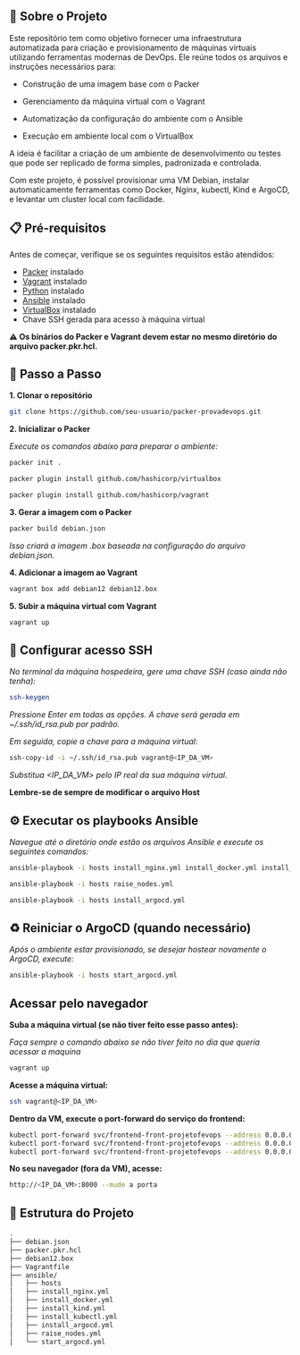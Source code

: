 ## 🧾 Sobre o Projeto
Este repositório tem como objetivo fornecer uma infraestrutura automatizada para criação e provisionamento de máquinas virtuais utilizando ferramentas modernas de DevOps. Ele reúne todos os arquivos e instruções necessários para:

- Construção de uma imagem base com o Packer 

- Gerenciamento da máquina virtual com o Vagrant

- Automatização da configuração do ambiente com o Ansible

- Execução em ambiente local com o VirtualBox

A ideia é facilitar a criação de um ambiente de desenvolvimento ou testes que pode ser replicado de forma simples, padronizada e controlada.

Com este projeto, é possível provisionar uma VM Debian, instalar automaticamente ferramentas como Docker, Nginx, kubectl, Kind e ArgoCD, e levantar um cluster local com facilidade.

## 📋 Pré-requisitos
Antes de começar, verifique se os seguintes requisitos estão atendidos:

- [Packer](https://www.packer.io/downloads) instalado  
- [Vagrant](https://developer.hashicorp.com/vagrant/downloads) instalado  
- [Python](https://www.python.org/downloads/) instalado  
- [Ansible](https://docs.ansible.com/ansible/latest/installation_guide/intro_installation.html) instalado  
- [VirtualBox](https://www.virtualbox.org/wiki/Downloads) instalado  
- Chave SSH gerada para acesso à máquina virtual

**⚠️ Os binários do Packer e Vagrant devem estar no mesmo diretório do arquivo packer.pkr.hcl.**


## **🚀 Passo a Passo**


**1. Clonar o repositório**

```bash 
git clone https://github.com/seu-usuario/packer-provadevops.git
```


**2. Inicializar o Packer**

*Execute os comandos abaixo para preparar o ambiente:*

```bash 
packer init .
```

```bash 
packer plugin install github.com/hashicorp/virtualbox
```

```bash 
packer plugin install github.com/hashicorp/vagrant
```

**3. Gerar a imagem com o Packer**

```bash 
packer build debian.json
```

*Isso criará a imagem .box baseada na configuração do arquivo debian.json.*

**4. Adicionar a imagem ao Vagrant**

```bash 
vagrant box add debian12 debian12.box
```

**5. Subir a máquina virtual com Vagrant**

```bash 
vagrant up
```

## **🔐 Configurar acesso SSH**

*No terminal da máquina hospedeira, gere uma chave SSH (caso ainda não tenha):*

```bash
ssh-keygen
```

*Pressione Enter em todas as opções. A chave será gerada em ~/.ssh/id_rsa.pub por padrão.*

*Em seguida, copie a chave para a máquina virtual:*

```bash
ssh-copy-id -i ~/.ssh/id_rsa.pub vagrant@<IP_DA_VM>
```

*Substitua <IP_DA_VM> pelo IP real da sua máquina virtual.*

**Lembre-se de sempre de modificar o arquivo Host**

## **⚙️ Executar os playbooks Ansible**

*Navegue até o diretório onde estão os arquivos Ansible e execute os seguintes comandos:*

```bash
ansible-playbook -i hosts install_nginx.yml install_docker.yml install_kind.yml install_kubectl.yml
```

```bash
ansible-playbook -i hosts raise_nodes.yml
```

```bash
ansible-playbook -i hosts install_argocd.yml
```

## **♻️ Reiniciar o ArgoCD (quando necessário)**

*Após o ambiente estar provisionado, se desejar hostear novamente o ArgoCD, execute:*

```bash 
ansible-playbook -i hosts start_argocd.yml
```
## Acessar pelo navegador

**Suba a máquina virtual (se não tiver feito esse passo antes):**

*Faça sempre o comando abaixo se não tiver feito no dia que queria acessar a maquina*

```bash 
vagrant up
```

**Acesse a máquina virtual:**

```bash
ssh vagrant@<IP_DA_VM>
```

**Dentro da VM, execute o port-forward do serviço do frontend:**

```bash
kubectl port-forward svc/frontend-front-projetofevops --address 0.0.0.0 8000:80 --frontend
kubectl port-forward svc/frontend-front-projetofevops --address 0.0.0.0 8181:80 --backend
kubectl port-forward svc/frontend-front-projetofevops --address 0.0.0.0 8002:80 --banco mysql
```

**No seu navegador (fora da VM), acesse:**

```bash
http://<IP_DA_VM>:8000 --mude a porta
```

## 📁 Estrutura do Projeto
```bash
.
├── debian.json
├── packer.pkr.hcl
├── debian12.box
├── Vagrantfile
├── ansible/
│   ├── hosts
│   ├── install_nginx.yml
│   ├── install_docker.yml
│   ├── install_kind.yml
│   ├── install_kubectl.yml
│   ├── install_argocd.yml
│   ├── raise_nodes.yml
│   └── start_argocd.yml
```
